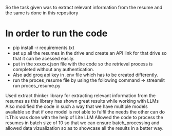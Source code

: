 So the task given was to extract relevant information from the resume and the same is done in this repository

# In order to run the code
- pip install -r requirements.txt
- set up all the resumes in the drive and create an API link for that drive so that it can be acessed easily.
- put in the xxxxxx.json file with the code so the retrieval process is completed without any authentication.
- Also add groq api key in .env file which has to be created differently.
- run the proces_resume file by using the following command -> streamlit run proces_resume.py

Used extract thinker library for extracting relevant information from the resumes as this library has shown great results while working with LLMs
Also modified the code in such a way that we have multiple models available so that if one model is not able to fulfil the needs the other can do it.This was done with the help of Lite LLM 
Allowed the code to process the resumes in batch size of 10 so that we can ensure batch_processing and allowed data vizualization so as to showcase all the results in a better way.

